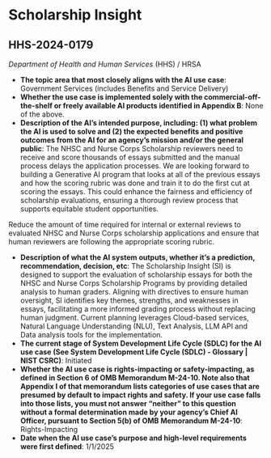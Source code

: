 # Scholarship Insight
## HHS-2024-0179
_Department of Health and Human Services_ (HHS) / HRSA


+ **The topic area that most closely aligns with the AI use case**: Government Services (includes Benefits and Service Delivery)
+ **Whether the use case is implemented solely with the commercial-off-the-shelf or freely available AI products identified in Appendix B**: None of the above.
+ **Description of the AI’s intended purpose, including: (1) what problem the AI is used to solve and (2) the expected benefits and positive outcomes from the AI for an agency’s mission and/or the general public**: The NHSC and Nurse Corps Scholarship reviewers need to receive and score thousands of essays submitted and the manual process delays the application processes. We are looking forward to building a Generative AI program that looks at all of the previous essays and how the scoring rubric was done and train it to do the first cut at scoring the essays. This could enhance the fairness and efficiency of scholarship evaluations, ensuring a thorough review process that supports equitable student opportunities.

Reduce the amount of time required for internal or external reviews to evaluated NHSC and Nurse Corps scholarship applications and ensure that human reviewers are following the appropriate scoring rubric.
+ **Description of what the AI system outputs, whether it’s a prediction, recommendation, decision, etc**: The Scholarship Insight (SI) is designed to support the evaluation of scholarship essays for both the NHSC and Nurse Corps Scholarship Programs by providing detailed analysis to human graders. Aligning with directives to ensure human oversight, SI identifies key themes, strengths, and weaknesses in essays, facilitating a more informed grading process without replacing human judgment. Current planning leverages Cloud-based services, Natural Language Understanding (NLU), Text Analysis, LLM API and Data analysis tools for the implementation.
+ **The current stage of System Development Life Cycle (SDLC) for the AI use case (See System Development Life Cycle (SDLC) - Glossary | NIST CSRC)**: Initiated
+ **Whether the AI use case is rights-impacting or safety-impacting, as defined in Section 6 of OMB Memorandum M-24-10. Note also that Appendix I of that memorandum lists categories of use cases that are presumed by default to impact rights and safety. If your use case falls into those lists, you must not answer “neither” to this question without a formal determination made by your agency’s Chief AI Officer, pursuant to Section 5(b) of OMB Memorandum M-24-10**: Rights-Impacting
+ **Date when the AI use case’s purpose and high-level requirements were first defined**: 1/1/2025